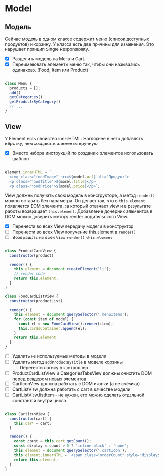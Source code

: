 # Model

## Модель

Сейчас модель в одном классе содержит меню (список доступных продуктов) и корзину. У класса есть две причины для изменения. Это нарушает принцип Single Responsibility.

- [x] Разделить модель на Menu и Cart.
- [x] Переименовать элементы меню так, чтобы они назывались одинаково. (Food, Item или Product)

```JavaScript

class Menu {
  products = [];
  add()
  getCategories()
  getProductsByCategory()
  // ...
}

```

## View

У Element есть свойство innerHTML. Нагляднее в него добавлять вёрстку, чем создавать элементы вручную.

- [x] Вместо набора инструкций по созданию элементов использовать шаблон

```JavaScript

element.innerHTML = `
  <img class="foodImage" src=${model.url} alt="Продукт">
  <p class="foodTitle">${model.title}</p>
  <p class="foodPrice">${model.price}</p>`;

```

View должны получать свою модель в конструкторе, а метод `render()` можно оставить без параметра. Он делает так, что в `this.element` появляется DOM элемента, за который отвечает view и в результате работы возвращает `this.element`. Добавление дочерних элементов в DOM можно доверить методу render родительского View.

- [x] Перенести во всех View передачу модели в конструктор
- [ ] Перенести во всех View получение this.element в `render()`
- [ ] Возвращать из всех `View.render()` `this.element`

```JavaScript

class ProductCardView {
  constructor(product)

  render() {
    this.element = document.createElement('li');
    // render code
    return this.element;
  }
}

class FoodCardListView {
  constructor(productList)

  render() {
    this.element = document.querySelector('.menuItems');
    for (const item of model) {
      const el = new FoodCardView().render(item);
      this.cardsContainer.append(el);
    }
    return this.element
  }
}

```

- [ ] Удалить не используемые методы в модели
- [ ] Удалить метод `addProductByTitle` в моделе корзины
  - [ ] Перенести логику в контроллер
- [ ] ProductCardListView и CategoriesTabsView должны очистить DOM перед рендером новых элементов
- [ ] CartIconView должна работать с DOM иконки (а не счёчика)
- [ ] CartListView должна работать с cart в качестве модели
- [ ] CartListView.listItem - не нужен, его можно сделать отдельной константой внутри цикла

```JavaScript

class CartIconView {
  constructor(cart) {
    this.cart = cart;
  }

  render() {
    const count = this.cart.getCount();
    const display = count > 0 ? 'inline-block' : 'none';
    this.element = document.querySelector('.cartIcon');
    this.element.innerHTML = `<span class="orderCount" style="display: ${display}">${count}</span>`
    return this.element;
  }
}

```



